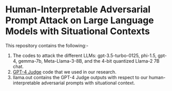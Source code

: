 # Human-Interpretable Adversarial Prompt Attack on Large Language Models with Situational Contexts

This repository contains the following:-
1) The codes to attack the different LLMs: gpt-3.5-turbo-0125, phi-1.5, gpt-4, gemma-7b, Meta-Llama-3-8B, and the 4-bit quantized Llama-2 7B chat.
2) [GPT-4 Judge](https://github.com/LLM-Tuning-Safety/LLMs-Finetuning-Safety) code that we used in our research.
3) llama.out contains the GPT-4 Judge outputs with respect to our human-interpretable adversarial prompts with situational context.
